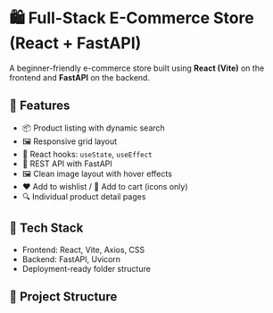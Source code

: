 # 🛍️ Full-Stack E-Commerce Store (React + FastAPI)

A beginner-friendly e-commerce store built using **React (Vite)** on the frontend and **FastAPI** on the backend.

## 🌟 Features

- 📦 Product listing with dynamic search
- 🖼️ Responsive grid layout
- 🧠 React hooks: `useState`, `useEffect`
- 🔗 REST API with FastAPI
- 🖼️ Clean image layout with hover effects
- ❤️ Add to wishlist / 🛒 Add to cart (icons only)
- 🔍 Individual product detail pages

## 🧱 Tech Stack

- Frontend: React, Vite, Axios, CSS
- Backend: FastAPI, Uvicorn
- Deployment-ready folder structure

## 📁 Project Structure

